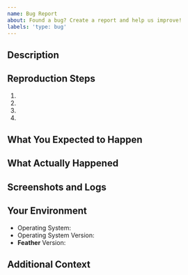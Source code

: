 ```yaml
---
name: Bug Report
about: Found a bug? Create a report and help us improve!
labels: 'type: bug'
---
```


## Description
<!-- A clear and concise description of what the bug is. -->



## Reproduction Steps

1. 
2. 
3. 
4. 

## What You Expected to Happen
<!-- A clear and concise description of what you expected to happen. -->



## What Actually Happened
<!-- A clear and concise description of what actually happened. -->



## Screenshots and Logs
<!-- If applicable, add screenshots to help explain your problem. Any relevant logs would be helpful as well. -->



## Your Environment

- Operating System: 
- Operating System Version: 
- **Feather** Version: 


## Additional Context
<!-- Add any other context about the problem here. -->